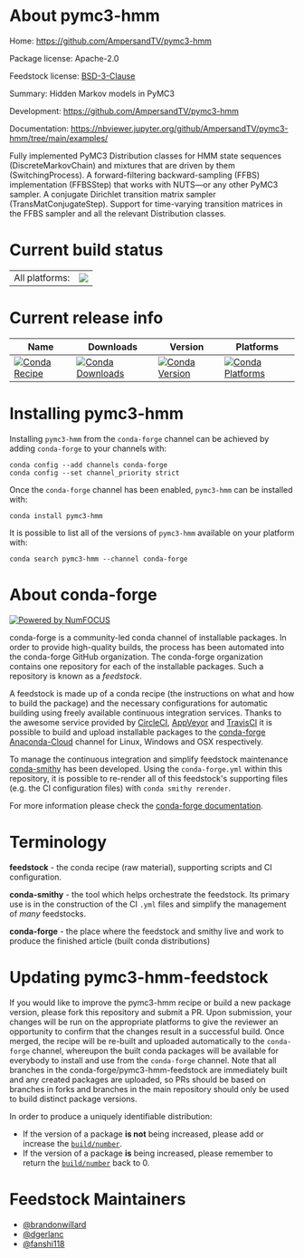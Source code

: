 About pymc3-hmm
===============

Home: https://github.com/AmpersandTV/pymc3-hmm

Package license: Apache-2.0

Feedstock license: [BSD-3-Clause](https://github.com/conda-forge/pymc3-hmm-feedstock/blob/master/LICENSE.txt)

Summary: Hidden Markov models in PyMC3

Development: https://github.com/AmpersandTV/pymc3-hmm

Documentation: https://nbviewer.jupyter.org/github/AmpersandTV/pymc3-hmm/tree/main/examples/

Fully implemented PyMC3 Distribution classes for HMM state sequences (DiscreteMarkovChain) and mixtures that are driven by them (SwitchingProcess).
A forward-filtering backward-sampling (FFBS) implementation (FFBSStep) that works with NUTS—or any other PyMC3 sampler.
A conjugate Dirichlet transition matrix sampler (TransMatConjugateStep).
Support for time-varying transition matrices in the FFBS sampler and all the relevant Distribution classes.


Current build status
====================


<table><tr><td>All platforms:</td>
    <td>
      <a href="https://dev.azure.com/conda-forge/feedstock-builds/_build/latest?definitionId=11995&branchName=master">
        <img src="https://dev.azure.com/conda-forge/feedstock-builds/_apis/build/status/pymc3-hmm-feedstock?branchName=master">
      </a>
    </td>
  </tr>
</table>

Current release info
====================

| Name | Downloads | Version | Platforms |
| --- | --- | --- | --- |
| [![Conda Recipe](https://img.shields.io/badge/recipe-pymc3--hmm-green.svg)](https://anaconda.org/conda-forge/pymc3-hmm) | [![Conda Downloads](https://img.shields.io/conda/dn/conda-forge/pymc3-hmm.svg)](https://anaconda.org/conda-forge/pymc3-hmm) | [![Conda Version](https://img.shields.io/conda/vn/conda-forge/pymc3-hmm.svg)](https://anaconda.org/conda-forge/pymc3-hmm) | [![Conda Platforms](https://img.shields.io/conda/pn/conda-forge/pymc3-hmm.svg)](https://anaconda.org/conda-forge/pymc3-hmm) |

Installing pymc3-hmm
====================

Installing `pymc3-hmm` from the `conda-forge` channel can be achieved by adding `conda-forge` to your channels with:

```
conda config --add channels conda-forge
conda config --set channel_priority strict
```

Once the `conda-forge` channel has been enabled, `pymc3-hmm` can be installed with:

```
conda install pymc3-hmm
```

It is possible to list all of the versions of `pymc3-hmm` available on your platform with:

```
conda search pymc3-hmm --channel conda-forge
```


About conda-forge
=================

[![Powered by NumFOCUS](https://img.shields.io/badge/powered%20by-NumFOCUS-orange.svg?style=flat&colorA=E1523D&colorB=007D8A)](http://numfocus.org)

conda-forge is a community-led conda channel of installable packages.
In order to provide high-quality builds, the process has been automated into the
conda-forge GitHub organization. The conda-forge organization contains one repository
for each of the installable packages. Such a repository is known as a *feedstock*.

A feedstock is made up of a conda recipe (the instructions on what and how to build
the package) and the necessary configurations for automatic building using freely
available continuous integration services. Thanks to the awesome service provided by
[CircleCI](https://circleci.com/), [AppVeyor](https://www.appveyor.com/)
and [TravisCI](https://travis-ci.com/) it is possible to build and upload installable
packages to the [conda-forge](https://anaconda.org/conda-forge)
[Anaconda-Cloud](https://anaconda.org/) channel for Linux, Windows and OSX respectively.

To manage the continuous integration and simplify feedstock maintenance
[conda-smithy](https://github.com/conda-forge/conda-smithy) has been developed.
Using the ``conda-forge.yml`` within this repository, it is possible to re-render all of
this feedstock's supporting files (e.g. the CI configuration files) with ``conda smithy rerender``.

For more information please check the [conda-forge documentation](https://conda-forge.org/docs/).

Terminology
===========

**feedstock** - the conda recipe (raw material), supporting scripts and CI configuration.

**conda-smithy** - the tool which helps orchestrate the feedstock.
                   Its primary use is in the construction of the CI ``.yml`` files
                   and simplify the management of *many* feedstocks.

**conda-forge** - the place where the feedstock and smithy live and work to
                  produce the finished article (built conda distributions)


Updating pymc3-hmm-feedstock
============================

If you would like to improve the pymc3-hmm recipe or build a new
package version, please fork this repository and submit a PR. Upon submission,
your changes will be run on the appropriate platforms to give the reviewer an
opportunity to confirm that the changes result in a successful build. Once
merged, the recipe will be re-built and uploaded automatically to the
`conda-forge` channel, whereupon the built conda packages will be available for
everybody to install and use from the `conda-forge` channel.
Note that all branches in the conda-forge/pymc3-hmm-feedstock are
immediately built and any created packages are uploaded, so PRs should be based
on branches in forks and branches in the main repository should only be used to
build distinct package versions.

In order to produce a uniquely identifiable distribution:
 * If the version of a package **is not** being increased, please add or increase
   the [``build/number``](https://docs.conda.io/projects/conda-build/en/latest/resources/define-metadata.html#build-number-and-string).
 * If the version of a package **is** being increased, please remember to return
   the [``build/number``](https://docs.conda.io/projects/conda-build/en/latest/resources/define-metadata.html#build-number-and-string)
   back to 0.

Feedstock Maintainers
=====================

* [@brandonwillard](https://github.com/brandonwillard/)
* [@dgerlanc](https://github.com/dgerlanc/)
* [@fanshi118](https://github.com/fanshi118/)

